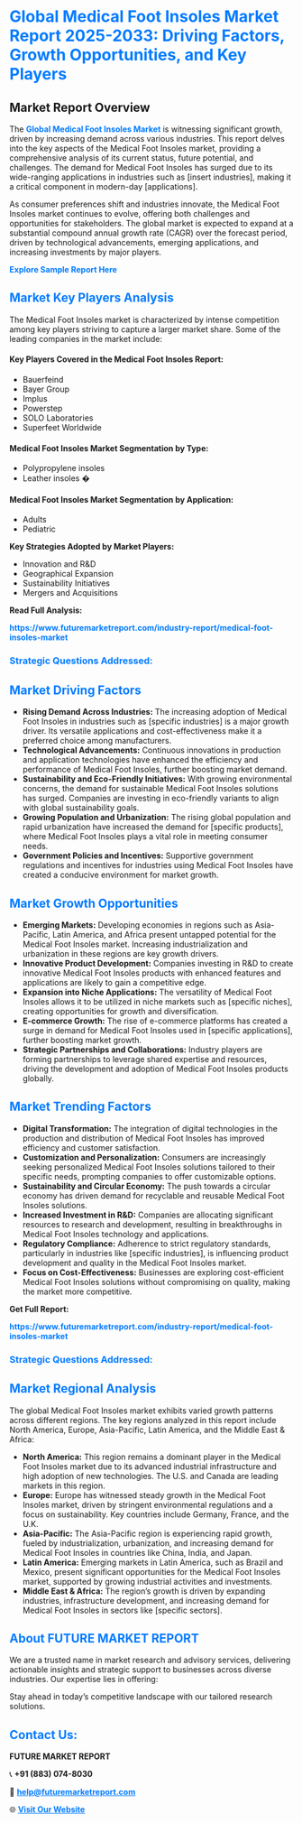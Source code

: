 <h1 style="color: #007BFF;">Global Medical Foot Insoles Market Report 2025-2033: Driving Factors, Growth Opportunities, and Key Players</h1>

<section id="overview">
<h2>Market Report Overview</h2>
<p>The <a href="https://www.futuremarketreport.com/industry-report/medical-foot-insoles-market" style="color: #007BFF; text-decoration: none;"><strong>Global Medical Foot Insoles Market</strong></a> is witnessing significant growth, driven by increasing demand across various industries. This report delves into the key aspects of the Medical Foot Insoles market, providing a comprehensive analysis of its current status, future potential, and challenges. The demand for Medical Foot Insoles has surged due to its wide-ranging applications in industries such as [insert industries], making it a critical component in modern-day [applications].</p>
<p>As consumer preferences shift and industries innovate, the Medical Foot Insoles market continues to evolve, offering both challenges and opportunities for stakeholders. The global market is expected to expand at a substantial compound annual growth rate (CAGR) over the forecast period, driven by technological advancements, emerging applications, and increasing investments by major players.</p>
</section>

<section id="overview">
<p><a href="https://www.futuremarketreport.com/request-sample/reportId=101543" style="color: #007BFF; text-decoration: none;"><strong>Explore Sample Report Here</strong></a></p>
</section>

<section id="key-players">
<h2 style="color: #007BFF;">Market Key Players Analysis</h2>
<p>The Medical Foot Insoles market is characterized by intense competition among key players striving to capture a larger market share. Some of the leading companies in the market include:</p>
<h4>Key Players Covered in the Medical Foot Insoles Report:</h4>
<ul><li>Bauerfeind</li><li>Bayer Group</li><li>Implus</li><li>Powerstep</li><li>SOLO Laboratories</li><li>Superfeet Worldwide</li></ul>
<h4>Medical Foot Insoles Market Segmentation by Type:</h4>
<ul><li>Polypropylene insoles</li><li>Leather insoles �</li></ul>

<h4>Medical Foot Insoles Market Segmentation by Application:</h4>
<ul><li>Adults</li><li>Pediatric</li></ul>
<p><strong>Key Strategies Adopted by Market Players:</strong></p>
<ul>
<li>Innovation and R&D</li>
<li>Geographical Expansion</li>
<li>Sustainability Initiatives</li>
<li>Mergers and Acquisitions</li>
</ul>
</section>

<section>
<p><strong>Read Full Analysis: </strong></p><a href="https://www.futuremarketreport.com/industry-report/medical-foot-insoles-market" style="color: #007BFF; text-decoration: none;"><strong>https://www.futuremarketreport.com/industry-report/medical-foot-insoles-market</strong></a>
<h3 style="color: #007BFF;">Strategic Questions Addressed:</h3>
</section>

<section id="driving-factors">
<h2 style="color: #007BFF;">Market Driving Factors</h2>
<ul>
<li><strong>Rising Demand Across Industries:</strong> The increasing adoption of Medical Foot Insoles in industries such as [specific industries] is a major growth driver. Its versatile applications and cost-effectiveness make it a preferred choice among manufacturers.</li>
<li><strong>Technological Advancements:</strong> Continuous innovations in production and application technologies have enhanced the efficiency and performance of Medical Foot Insoles, further boosting market demand.</li>
<li><strong>Sustainability and Eco-Friendly Initiatives:</strong> With growing environmental concerns, the demand for sustainable Medical Foot Insoles solutions has surged. Companies are investing in eco-friendly variants to align with global sustainability goals.</li>
<li><strong>Growing Population and Urbanization:</strong> The rising global population and rapid urbanization have increased the demand for [specific products], where Medical Foot Insoles plays a vital role in meeting consumer needs.</li>
<li><strong>Government Policies and Incentives:</strong> Supportive government regulations and incentives for industries using Medical Foot Insoles have created a conducive environment for market growth.</li>
</ul>
</section>

<section id="growth-opportunities">
<h2 style="color: #007BFF;">Market Growth Opportunities</h2>
<ul>
<li><strong>Emerging Markets:</strong> Developing economies in regions such as Asia-Pacific, Latin America, and Africa present untapped potential for the Medical Foot Insoles market. Increasing industrialization and urbanization in these regions are key growth drivers.</li>
<li><strong>Innovative Product Development:</strong> Companies investing in R&D to create innovative Medical Foot Insoles products with enhanced features and applications are likely to gain a competitive edge.</li>
<li><strong>Expansion into Niche Applications:</strong> The versatility of Medical Foot Insoles allows it to be utilized in niche markets such as [specific niches], creating opportunities for growth and diversification.</li>
<li><strong>E-commerce Growth:</strong> The rise of e-commerce platforms has created a surge in demand for Medical Foot Insoles used in [specific applications], further boosting market growth.</li>
<li><strong>Strategic Partnerships and Collaborations:</strong> Industry players are forming partnerships to leverage shared expertise and resources, driving the development and adoption of Medical Foot Insoles products globally.</li>
</ul>
</section>

<section id="trending-factors">
<h2 style="color: #007BFF;">Market Trending Factors</h2>
<ul>
<li><strong>Digital Transformation:</strong> The integration of digital technologies in the production and distribution of Medical Foot Insoles has improved efficiency and customer satisfaction.</li>
<li><strong>Customization and Personalization:</strong> Consumers are increasingly seeking personalized Medical Foot Insoles solutions tailored to their specific needs, prompting companies to offer customizable options.</li>
<li><strong>Sustainability and Circular Economy:</strong> The push towards a circular economy has driven demand for recyclable and reusable Medical Foot Insoles solutions.</li>
<li><strong>Increased Investment in R&D:</strong> Companies are allocating significant resources to research and development, resulting in breakthroughs in Medical Foot Insoles technology and applications.</li>
<li><strong>Regulatory Compliance:</strong> Adherence to strict regulatory standards, particularly in industries like [specific industries], is influencing product development and quality in the Medical Foot Insoles market.</li>
<li><strong>Focus on Cost-Effectiveness:</strong> Businesses are exploring cost-efficient Medical Foot Insoles solutions without compromising on quality, making the market more competitive.</li>
</ul>
</section>

<section>
<p><strong>Get Full Report: </strong></p><a href="https://www.futuremarketreport.com/industry-report/medical-foot-insoles-market" style="color: #007BFF; text-decoration: none;"><strong>https://www.futuremarketreport.com/industry-report/medical-foot-insoles-market</strong></a>
<h3 style="color: #007BFF;">Strategic Questions Addressed:</h3>
</section>


<section id="regional-analysis">
<h2 style="color: #007BFF;">Market Regional Analysis</h2>
<p>The global Medical Foot Insoles market exhibits varied growth patterns across different regions. The key regions analyzed in this report include North America, Europe, Asia-Pacific, Latin America, and the Middle East & Africa:</p>
<ul>
<li><strong>North America:</strong> This region remains a dominant player in the Medical Foot Insoles market due to its advanced industrial infrastructure and high adoption of new technologies. The U.S. and Canada are leading markets in this region.</li>
<li><strong>Europe:</strong> Europe has witnessed steady growth in the Medical Foot Insoles market, driven by stringent environmental regulations and a focus on sustainability. Key countries include Germany, France, and the U.K.</li>
<li><strong>Asia-Pacific:</strong> The Asia-Pacific region is experiencing rapid growth, fueled by industrialization, urbanization, and increasing demand for Medical Foot Insoles in countries like China, India, and Japan.</li>
<li><strong>Latin America:</strong> Emerging markets in Latin America, such as Brazil and Mexico, present significant opportunities for the Medical Foot Insoles market, supported by growing industrial activities and investments.</li>
<li><strong>Middle East & Africa:</strong> The region’s growth is driven by expanding industries, infrastructure development, and increasing demand for Medical Foot Insoles in sectors like [specific sectors].</li>
</ul>
</section>

<footer>
<h2 style="color: #007BFF;">About FUTURE MARKET REPORT</h2>
<p>We are a trusted name in market research and advisory services, delivering actionable insights and strategic support to businesses across diverse industries. Our expertise lies in offering:</p>

<p>Stay ahead in today’s competitive landscape with our tailored research solutions.</p>

<h2 style="color: #007BFF;">Contact Us:</h2>
<p><strong>FUTURE MARKET REPORT</strong></p>
<p>📞 <strong>+91 (883) 074-8030</strong></p>
<p>📧 <strong><a href="mailto:help@futuremarketreport.com" style="color: #007BFF;">help@futuremarketreport.com</a></strong></p>
<p>🌐 <strong><a href="https://www.futuremarketreport.com/" style="color: #007BFF;">Visit Our Website</a></strong></p>
</footer>